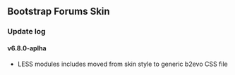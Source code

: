 ## Bootstrap Forums Skin

### Update log

#### v6.8.0-aplha
- LESS modules includes moved from skin style to generic b2evo CSS file
